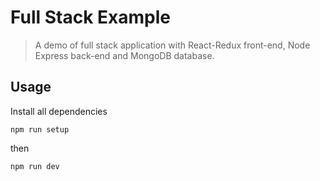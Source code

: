 # Full Stack Example
>A demo of full stack application with React-Redux front-end, Node Express back-end and MongoDB database.
## Usage
Install all dependencies
```
npm run setup
```
then
```
npm run dev
```